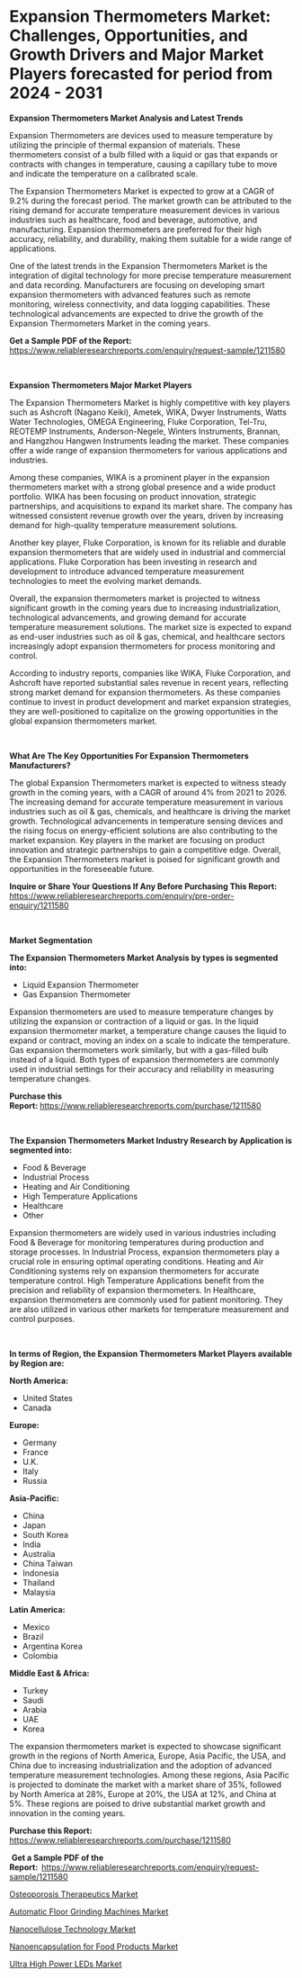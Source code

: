<p><h1>Expansion Thermometers Market: Challenges, Opportunities, and Growth Drivers and Major Market Players forecasted for period from 2024 - 2031</h1></p><p><strong>Expansion Thermometers Market Analysis and Latest Trends</strong></p>
<p><p>Expansion Thermometers are devices used to measure temperature by utilizing the principle of thermal expansion of materials. These thermometers consist of a bulb filled with a liquid or gas that expands or contracts with changes in temperature, causing a capillary tube to move and indicate the temperature on a calibrated scale.</p><p>The Expansion Thermometers Market is expected to grow at a CAGR of 9.2% during the forecast period. The market growth can be attributed to the rising demand for accurate temperature measurement devices in various industries such as healthcare, food and beverage, automotive, and manufacturing. Expansion thermometers are preferred for their high accuracy, reliability, and durability, making them suitable for a wide range of applications.</p><p>One of the latest trends in the Expansion Thermometers Market is the integration of digital technology for more precise temperature measurement and data recording. Manufacturers are focusing on developing smart expansion thermometers with advanced features such as remote monitoring, wireless connectivity, and data logging capabilities. These technological advancements are expected to drive the growth of the Expansion Thermometers Market in the coming years.</p></p>
<p><strong>Get a Sample PDF of the Report:&nbsp;</strong> <a href="https://www.reliableresearchreports.com/enquiry/request-sample/1211580">https://www.reliableresearchreports.com/enquiry/request-sample/1211580</a></p>
<p>&nbsp;</p>
<p><strong>Expansion Thermometers Major Market Players</strong></p>
<p><p>The Expansion Thermometers Market is highly competitive with key players such as Ashcroft (Nagano Keiki), Ametek, WIKA, Dwyer Instruments, Watts Water Technologies, OMEGA Engineering, Fluke Corporation, Tel-Tru, REOTEMP Instruments, Anderson-Negele, Winters Instruments, Brannan, and Hangzhou Hangwen Instruments leading the market. These companies offer a wide range of expansion thermometers for various applications and industries.</p><p>Among these companies, WIKA is a prominent player in the expansion thermometers market with a strong global presence and a wide product portfolio. WIKA has been focusing on product innovation, strategic partnerships, and acquisitions to expand its market share. The company has witnessed consistent revenue growth over the years, driven by increasing demand for high-quality temperature measurement solutions.</p><p>Another key player, Fluke Corporation, is known for its reliable and durable expansion thermometers that are widely used in industrial and commercial applications. Fluke Corporation has been investing in research and development to introduce advanced temperature measurement technologies to meet the evolving market demands.</p><p>Overall, the expansion thermometers market is projected to witness significant growth in the coming years due to increasing industrialization, technological advancements, and growing demand for accurate temperature measurement solutions. The market size is expected to expand as end-user industries such as oil & gas, chemical, and healthcare sectors increasingly adopt expansion thermometers for process monitoring and control.</p><p>According to industry reports, companies like WIKA, Fluke Corporation, and Ashcroft have reported substantial sales revenue in recent years, reflecting strong market demand for expansion thermometers. As these companies continue to invest in product development and market expansion strategies, they are well-positioned to capitalize on the growing opportunities in the global expansion thermometers market.</p></p>
<p>&nbsp;</p>
<p><strong>What Are The Key Opportunities For Expansion Thermometers Manufacturers?</strong></p>
<p><p>The global Expansion Thermometers market is expected to witness steady growth in the coming years, with a CAGR of around 4% from 2021 to 2026. The increasing demand for accurate temperature measurement in various industries such as oil & gas, chemicals, and healthcare is driving the market growth. Technological advancements in temperature sensing devices and the rising focus on energy-efficient solutions are also contributing to the market expansion. Key players in the market are focusing on product innovation and strategic partnerships to gain a competitive edge. Overall, the Expansion Thermometers market is poised for significant growth and opportunities in the foreseeable future.</p></p>
<p><strong>Inquire or Share Your Questions If Any Before Purchasing This Report:</strong> <a href="https://www.reliableresearchreports.com/enquiry/pre-order-enquiry/1211580">https://www.reliableresearchreports.com/enquiry/pre-order-enquiry/1211580</a></p>
<p>&nbsp;</p>
<p><strong>Market Segmentation</strong></p>
<p><strong>The Expansion Thermometers Market Analysis by types is segmented into:</strong></p>
<p><ul><li>Liquid Expansion Thermometer</li><li>Gas Expansion Thermometer</li></ul></p>
<p><p>Expansion thermometers are used to measure temperature changes by utilizing the expansion or contraction of a liquid or gas. In the liquid expansion thermometer market, a temperature change causes the liquid to expand or contract, moving an index on a scale to indicate the temperature. Gas expansion thermometers work similarly, but with a gas-filled bulb instead of a liquid. Both types of expansion thermometers are commonly used in industrial settings for their accuracy and reliability in measuring temperature changes.</p></p>
<p><strong>Purchase this Report:&nbsp;</strong><a href="https://www.reliableresearchreports.com/purchase/1211580">https://www.reliableresearchreports.com/purchase/1211580</a></p>
<p>&nbsp;</p>
<p><strong>The Expansion Thermometers Market Industry Research by Application is segmented into:</strong></p>
<p><ul><li>Food & Beverage</li><li>Industrial Process</li><li>Heating and Air Conditioning</li><li>High Temperature Applications</li><li>Healthcare</li><li>Other</li></ul></p>
<p><p>Expansion thermometers are widely used in various industries including Food & Beverage for monitoring temperatures during production and storage processes. In Industrial Process, expansion thermometers play a crucial role in ensuring optimal operating conditions. Heating and Air Conditioning systems rely on expansion thermometers for accurate temperature control. High Temperature Applications benefit from the precision and reliability of expansion thermometers. In Healthcare, expansion thermometers are commonly used for patient monitoring. They are also utilized in various other markets for temperature measurement and control purposes.</p></p>
<p>&nbsp;</p>
<p><strong>In terms of Region, the Expansion Thermometers Market Players available by Region are:</strong></p>
<p>
    <p> <strong> North America: </strong>
        <ul>
            <li>United States</li>
            <li>Canada</li>
        </ul>
        </p> 
    <p> <strong> Europe: </strong>
        <ul>
            <li>Germany</li>
            <li>France</li>
            <li>U.K.</li>
            <li>Italy</li>
            <li>Russia</li>
        </ul>
        </p> 
    <p> <strong> Asia-Pacific: </strong>
        <ul>
            <li>China</li>
            <li>Japan</li>
            <li>South Korea</li>
            <li>India</li>
            <li>Australia</li>
            <li>China Taiwan</li>
            <li>Indonesia</li>
            <li>Thailand</li>
            <li>Malaysia</li>
        </ul>
        </p> 
    <p> <strong> Latin America: </strong>
        <ul>
            <li>Mexico</li>
            <li>Brazil</li>
            <li>Argentina Korea</li>
            <li>Colombia</li>
        </ul>
        </p> 
    <p> <strong> Middle East & Africa: </strong>
        <ul>
            <li>Turkey</li>
            <li>Saudi</li>
            <li>Arabia</li>
            <li>UAE</li>
            <li>Korea</li>
        </ul>
    </p>
    </p>
<p><p>The expansion thermometers market is expected to showcase significant growth in the regions of North America, Europe, Asia Pacific, the USA, and China due to increasing industrialization and the adoption of advanced temperature measurement technologies. Among these regions, Asia Pacific is projected to dominate the market with a market share of 35%, followed by North America at 28%, Europe at 20%, the USA at 12%, and China at 5%. These regions are poised to drive substantial market growth and innovation in the coming years.</p></p>
<p><strong>Purchase this Report: </strong><a href="https://www.reliableresearchreports.com/purchase/1211580">https://www.reliableresearchreports.com/purchase/1211580</a></p>
<p>&nbsp;<strong>Get a Sample PDF of the Report:&nbsp;&nbsp;</strong><a href="https://www.reliableresearchreports.com/enquiry/request-sample/1211580">https://www.reliableresearchreports.com/enquiry/request-sample/1211580</a></p>
<p><strong></strong></p>
<p><p><a href="https://medium.com/@damionrunte/osteoporosis-therapeutics-market-report-reveals-the-latest-trends-and-growth-opportunities-of-this-e25ae349b467">Osteoporosis Therapeutics Market</a></p><p><a href="https://medium.com/p/c6932ad4d602/edit">Automatic Floor Grinding Machines Market</a></p><p><a href="https://medium.com/@lacyquitzon/nanocellulose-technology-market-trends-forecast-and-competitive-analysis-to-2031-4514692ad539">Nanocellulose Technology Market</a></p><p><a href="https://medium.com/@lacyquitzon/analyzing-nanoencapsulation-for-food-products-market-global-industry-perspective-and-forecast-ba5d3596c33b">Nanoencapsulation for Food Products Market</a></p><p><a href="https://medium.com/@kennethjensen27/ultra-high-power-leds-market-analysis-and-sze-forecasted-for-period-from-2024-to-2031-65f168879762">Ultra High Power LEDs Market</a></p></p>